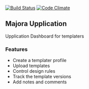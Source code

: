 
[![Build Status](https://travis-ci.org/Upplication/majora.svg)](https://travis-ci.org/Upplication/majora) [![Code Climate](https://codeclimate.com/github/Upplication/majora/badges/gpa.svg)](https://codeclimate.com/github/Upplication/majora)

## Majora Upplication

Upplication Dashboard for templaters

### Features

* Create a templater profile
* Upload templates
* Control design rules
* Track the template versions
* Add notes and comments
